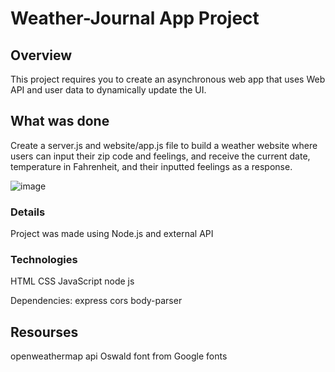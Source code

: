 # Weather-Journal App Project

## Overview
This project requires you to create an asynchronous web app that uses Web API and user data to dynamically update the UI.

## What was done
Create a server.js and website/app.js file to build a weather website where users can input their zip code and feelings, and receive the current date, temperature in Fahrenheit, and their inputted feelings as a response.

![image](https://user-images.githubusercontent.com/107074702/213176489-2de47b7f-5eb4-4dfa-806d-ec42b4b4d14f.png)


### Details
Project was made using Node.js and external API


### Technologies
HTML
CSS
JavaScript
node js

Dependencies:
express
cors
body-parser


## Resourses
openweathermap api
Oswald font from Google fonts
